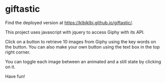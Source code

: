# giftastic 

Find the deployed version at https://klbjklbj.github.io/giftastic/.

This project uses javascript with jquery to access Giphy with its API. 

Click on a button to retrieve 10 images from Giphy using the key words on the button. You can also make your own button using the text box in the top right corner. 

You can toggle each image between an animated and a still state by clicking on it.

Have fun!

